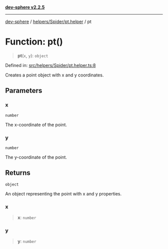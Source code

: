 [**dev-sphere v2.2.5**](../../../../README.md)

***

[dev-sphere](../../../../modules.md) / [helpers/Spider/pt.helper](../README.md) / pt

# Function: pt()

> **pt**(`x`, `y`): `object`

Defined in: [src/helpers/Spider/pt.helper.ts:8](https://github.com/DumbNoxx/DevSphere/blob/eb3f80846f33282f6e0329ed2bac1585e686cd76/src/helpers/Spider/pt.helper.ts#L8)

Creates a point object with x and y coordinates.

## Parameters

### x

`number`

The x-coordinate of the point.

### y

`number`

The y-coordinate of the point.

## Returns

`object`

An object representing the point with x and y properties.

### x

> **x**: `number`

### y

> **y**: `number`
